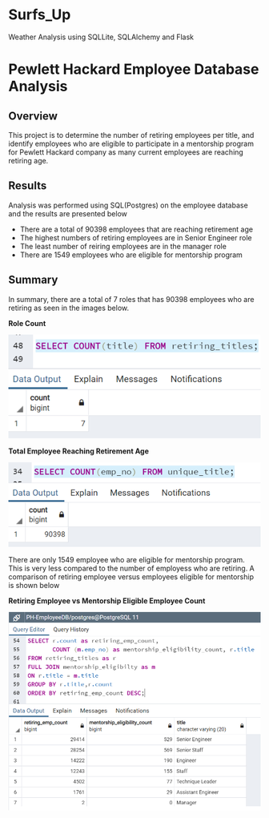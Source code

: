 # Surfs_Up
Weather Analysis using SQLLite, SQLAlchemy and Flask
# Pewlett Hackard Employee Database Analysis

## Overview

This project is to determine the number of retiring employees per title, and identify employees who are eligible to participate in a mentorship program for Pewlett Hackard company as many current employees are reaching retiring age.

## Results

Analysis was performed using SQL(Postgres) on the employee database and the results are presented below

- There are a total of 90398 employees that are reaching retirement age
- The highest numbers of retiring employees are in Senior Engineer role
- The least number of reiring employees are in the manager role
- There are 1549 employees who are eligible for mentorship program

## Summary

In summary, there are a total of 7 roles that has 90398 employees who are retiring as seen in the images below.

**Role Count**

![Role Count](https://github.com/ssathyanath/Pewlett-Hackard-Analysis/blob/master/z_Images/Retiring_Title_Count.PNG)

**Total Employee Reaching Retirement Age**

![Employee Count](https://github.com/ssathyanath/Pewlett-Hackard-Analysis/blob/master/z_Images/Total_Ret_Emp.PNG)

There are only 1549 employee who are eligible for mentorship program. This is very less compared to the number of employess who are retiring. A comparison of retiring employee versus employees eligible for mentorship is shown below

**Retiring Employee vs Mentorship Eligible Employee Count**

![Count Comparison](https://github.com/ssathyanath/Pewlett-Hackard-Analysis/blob/master/z_Images/Comparison.PNG)